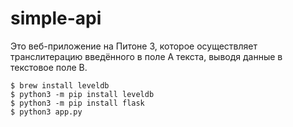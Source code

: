 # simple-api

Это веб-приложение на Питоне 3, которое осуществляет транслитерацию введённого в поле А текста, выводя данные в текстовое поле B.

```
$ brew install leveldb
$ python3 -m pip install leveldb
$ python3 -m pip install flask
$ python3 app.py
```
